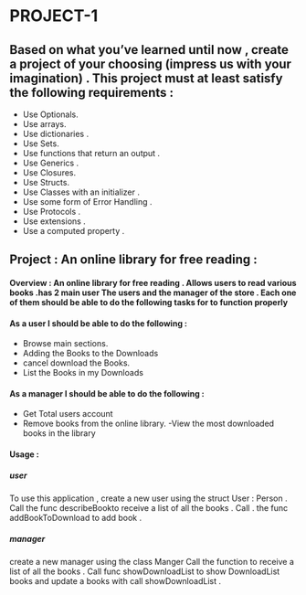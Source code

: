 # PROJECT-1


## Based on what you’ve learned until now , create a project of your choosing (impress us with your imagination) . This project must at least satisfy the following requirements :

- Use Optionals.
- Use arrays.
- Use dictionaries .
- Use Sets.
- Use functions that return an output . 
- Use Generics .
- Use Closures.
- Use Structs.
- Use Classes with an initializer .
- Use some form of Error Handling .
- Use Protocols . 
- Use extensions . 
- Use a computed property . 

## Project :  An online library for free reading   :

#### Overview :  An online library for free reading . Allows users to read various books .has 2 main user The users and the manager of the store . Each one of them should be able to do the following tasks for to function properly 

#### As a user I should be able to do the following :
- Browse  main sections. 
- Adding the Books to the Downloads
- cancel download the Books.
- List the Books in my Downloads



#### As a manager I should be able to do the following :
- Get Total users account
- Remove books from the online library.
-View the most downloaded books in the library


#### Usage :


##### user
To use this application , create a new user using the struct  User : Person . Call the func describeBookto receive a list of all the books . Call   . the func addBookToDownload to add book .


##### manager 
 create a new manager  using the class Manger
 Call the function to receive a list of all the books . Call func showDownloadList to show DownloadList books and update a books with call showDownloadList  .  


